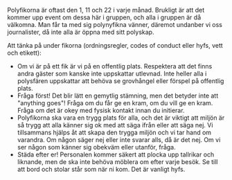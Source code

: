 Polyfikorna är oftast den 1, 11 och 22 i varje månad. Brukligt är att det kommer upp event om dessa här i gruppen, och alla i gruppen är då välkomna. Man får ta med sig polynyfikna vänner, däremot undanber vi oss journalister, då inte alla är öppna med sitt polyskap.

Att tänka på under fikorna (ordningsregler, codes of conduct eller hyfs, vett och etikett):

- Om vi är på ett fik är vi på en offentlig plats. Respektera att det finns andra gäster som kanske inte uppskattar utlevnad. Inte heller alla i polysfären uppskattar att behöva se grovhångel eller förspel på offentlig plats.
- Fråga först! Det blir lätt en gemytlig stämning, men det betyder inte att "anything goes"! Fråga om du får ge en kram, om du vill ge en kram. Fråga om det är okey med fysisk kontakt innan du initierar.
- Polyfikorna ska vara en trygg plats för alla, och det är viktigt att miljön är så trygg att alla känner sig ok med att säga ifrån eller att säga nej. Vi tillsammans hjälps åt att skapa den trygga miljön och vi tar hand om varandra. Om någon säger nej eller inte svarar alls, då är det nej. Om vi ser någon som känner sig obekväm eller utanför, fråga.
- Städa efter er! Personalen kommer säkert att plocka upp tallrikar och liknande, men de ska inte behöva möblera om efter varje besök. Se till att bord och stolar står som när ni kom. Det är vanligt hyfs.